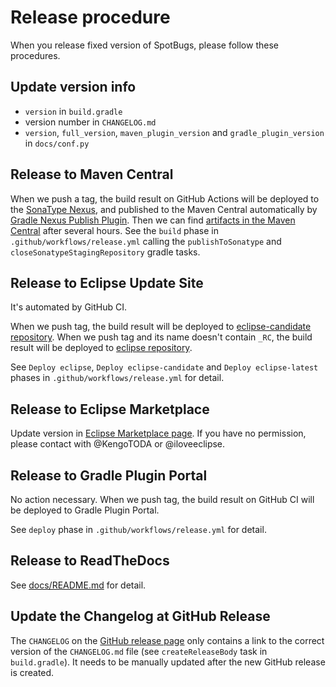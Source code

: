# Release procedure

When you release fixed version of SpotBugs, please follow these procedures.

## Update version info

* `version` in `build.gradle`
* version number in `CHANGELOG.md`
* `version`, `full_version`, `maven_plugin_version` and `gradle_plugin_version` in `docs/conf.py`

## Release to Maven Central

When we push a tag, the build result on GitHub Actions will be deployed to the [SonaType Nexus](https://oss.sonatype.org/), and published to the Maven Central automatically by [Gradle Nexus Publish Plugin](https://github.com/gradle-nexus/publish-plugin). Then we can find [artifacts in the Maven Central](https://repo1.maven.org/maven2/com/github/spotbugs/) after several hours.
See the `build` phase in `.github/workflows/release.yml` calling the `publishToSonatype` and `closeSonatypeStagingRepository` gradle tasks.

## Release to Eclipse Update Site

It's automated by GitHub CI.

When we push tag, the build result will be deployed to [eclipse-candidate repository](https://github.com/spotbugs/eclipse-candidate).
When we push tag and its name doesn't contain `_RC`, the build result will be deployed to [eclipse repository](https://github.com/spotbugs/eclipse).

See `Deploy eclipse`, `Deploy eclipse-candidate` and `Deploy eclipse-latest` phases in `.github/workflows/release.yml` for detail.

## Release to Eclipse Marketplace

Update version in [Eclipse Marketplace page](https://marketplace.eclipse.org/content/spotbugs-eclipse-plugin). If you have no permission, please contact with @KengoTODA or @iloveeclipse.

## Release to Gradle Plugin Portal

No action necessary. When we push tag, the build result on GitHub CI will be deployed to Gradle Plugin Portal.

See `deploy` phase in `.github/workflows/release.yml` for detail.

## Release to ReadTheDocs

See [docs/README.md](docs/README.md) for detail.

## Update the Changelog at GitHub Release

The `CHANGELOG` on the [GitHub release page](https://github.com/spotbugs/spotbugs/releases) only contains a link to the correct version of the `CHANGELOG.md` file (see `createReleaseBody` task in `build.gradle`). It needs to be manually updated after the new GitHub release is created.
